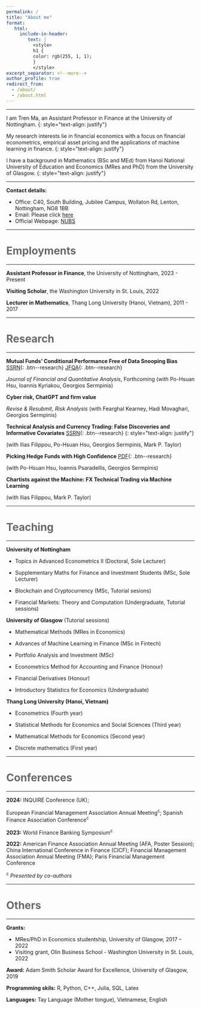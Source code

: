 ```yaml
---
permalink: /
title: "About me"
format: 
   html:
     include-in-header: 
        text: |
          <style>
          h1 {
          color: rgb(255, 1, 1);
          }
          </style>
excerpt_separator: <!--more-->
author_profile: true
redirect_from: 
  - /about/
  - /about.html
---
```


---

I am Tren Ma, an Assistant Professor in Finance at the University of Nottingham. 
{: style="text-align: justify"}

My research interests lie in financial economics with a focus on financial econometrics, empirical asset pricing and the applications of machine learning in finance. 
{: style="text-align: justify"}

I have a background in Mathematics (BSc and MEd) from Hanoi National University of Education and Economics (MRes and PhD) from the University of Glasgow.
{: style="text-align: justify"}

---

**Contact details:**

* Office: C40, South Building, Jubilee Campus, Wollaton Rd, Lenton, Nottingham, NG8 1BB
* Email: Please click [here](mailto:Tren.Ma@nottingham.ac.uk)
* Official Webpage: [NUBS](https://www.nottingham.ac.uk/business/people/liztm.phtml)

---

<span style="color:dimgray"> Employments </span> 
======
---
**Assistant Professor in Finance**, the University of Nottingham, 2023 - Present

**Visiting Scholar**, the Washington University in St. Louis, 2022

**Lecturer in Mathematics**, Thang Long University (Hanoi, Vietnam), 2011 - 2017

---

<span style="color:dimgray"> Research </span> 
======
---

**Mutual Funds’ Conditional Performance Free of Data Snooping Bias** [SSRN](https://papers.ssrn.com/sol3/papers.cfm?abstract_id=3737456){: .btn--research} [JFQA](https://www.cambridge.org/core/journals/journal-of-financial-and-quantitative-analysis/article/abs/mutual-funds-conditional-performance-free-of-data-snooping-bias/2B3C1D03EF5A90FC2E021D7EB544569A){: .btn--research}

*Journal of Financial and Quantitative Analysis*, Forthcoming (with Po-Hsuan Hsu, Ioannis Kyriakou, Georgios Sermpinis)


**Cyber risk, ChatGPT and firm value**

*Revise & Resubmit, Risk Analysis* (with Fearghal Kearney, Hadi Movaghari, Georgios Sermpinis)


**Technical Analysis and Currency Trading: False Discoveries and Informative Covariates** [SSRN](https://papers.ssrn.com/sol3/papers.cfm?abstract_id=4716505){: .btn--research}
{: style="text-align: justify"}

(with Ilias Filippou, Po-Hsuan Hsu, Georgios Sermpinis, Mark P. Taylor)


**Picking Hedge Funds with High Confidence** [PDF](/files/pdf/Picking_Hedge_Funds_with_High_Confidence.pdf){: .btn--research}

(with Po-Hsuan Hsu, Ioannis Psaradellis, Georgios Sermpinis)


**Chartists against the Machine: FX Technical Trading via Machine Learning**

(with Ilias Filippou, Mark P. Taylor)


---

<span style="color:dimgray"> Teaching </span> 
=====
---

**University of Nottingham**

   * Topics in Advanced Econometrics II (Doctoral, Sole Lecturer)
   * Supplementary Maths for Finance and Investment Students (MSc, Sole Lecturer) 
     
   * Blockchain and Cryptocurrency (MSc, Tutorial sesions)
   * Financial Markets: Theory and Computation (Undergraduate, Tutorial sessions)

**University of Glasgow** (Tutorial sessions)

  * Mathematical Methods (MRes in Economics)

  * Advances of Machine Learning in Finance (MSc in Fintech)

  * Portfolio Analysis and Investment (MSc)

  * Econometrics Method for Accounting and Finance (Honour)

  * Financial Derivatives (Honour)

  * Introductory Statistics for Economics (Undergraduate)
  
**Thang Long University (Hanoi, Vietnam)**

  *   Econometrics (Fourth year)

  *   Statistical Methods for Economics and Social Sciences (Third year)

  *   Mathematical Methods for Economics (Second year)

  *   Discrete mathematics (First year)

---

<span style="color:dimgray"> Conferences </span> 
=====
---
**2024:** INQUIRE Conference (UK); 

European Financial Management Association Annual Meeting<sup>c</sup>; Spanish Finance Association Conference<sup>c</sup>

**2023:** World Finance Banking Symposium<sup>c</sup>

**2022:**  American Finance Association Annual Meeting (AFA, Poster Session);  China International Conference in Finance (CICF); Financial Management Association Annual Meeting (FMA); Paris Financial Management Conference

<sup>c</sup> *Presented by co-authors*

---

<span style="color:dimgray"> Others </span> 
=====
---

**Grants:**
  * MRes/PhD in Economics studentship, University of Glasgow, 2017 – 2022
  * Visiting grant, Olin Business School - Washington University in St. Louis, 2022
    
**Award:** Adam Smith Scholar Award for Excellence, University of Glasgow, 2019

**Programming skils:** R, Python, C++, Julia, SQL, Latex

**Languages:** Tay Language (Mother tongue), Vietnamese, English
